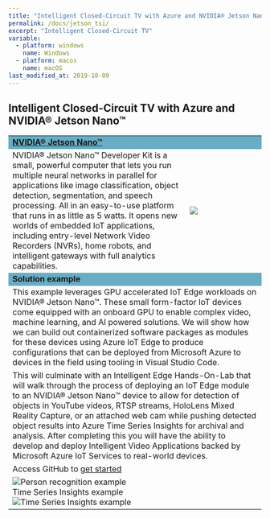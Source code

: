 ```yaml
---
title: "Intelligent Closed-Circuit TV with Azure and NVIDIA® Jetson Nano™"
permalink: /docs/jetson_tsi/
excerpt: "Intelligent Closed-Circuit TV"
variable:
  - platform: windows
    name: Windows
  - platform: macos
    name: macOS
last_modified_at: 2019-10-09
---
```


## Intelligent Closed-Circuit TV with Azure and NVIDIA® Jetson Nano™

<html><table><tr bgcolor="#68adc4"><td colspan="2"><b>
<a href="https://www.nvidia.com/en-us/autonomous-machines/embedded-systems/jetson-nano/" target="_blank">NVIDIA® Jetson Nano™</a></b>
<tr><td>
NVIDIA® Jetson Nano™ Developer Kit is a small, powerful computer that lets you run multiple neural networks in parallel for applications like image classification, object detection, segmentation, and speech processing. All in an easy-to-use platform that runs in as little as 5 watts. It opens new worlds of embedded IoT applications, including entry-level Network Video Recorders (NVRs), home robots, and intelligent gateways with full analytics capabilities. 
</td>
<td width="30%">
<img src="{{'assets/images/devices_jetson_nano.jpg' | relative_url}}">
<!-- ![Jetson Nano]({{ '/assets/images/devices_jetson_nano.jpg' | relative_url }})  -->
</td></tr>
<tr bgcolor="#68adc4"><td colspan="2"><b>
Solution example
</b></td></tr>
<tr><td colspan="2">
This example leverages GPU accelerated IoT Edge workloads on NVIDIA® Jetson Nano™. These small form-factor IoT devices come equipped with an onboard GPU to enable complex video, machine learning, and AI powered solutions. We will show how we can build out containerized software packages as modules for these devices using Azure IoT Edge to produce configurations that can be deployed from Microsoft Azure to devices in the field using tooling in Visual Studio Code.
</td></tr>
<tr><td colspan="2">
This will culminate with an Intelligent Edge Hands-On-Lab that will walk through the process of deploying an IoT Edge module to an NVIDIA® Jetson Nano™ device to allow for detection of objects in YouTube videos, RTSP streams, HoloLens Mixed Reality Capture, or an attached web cam while pushing detected object results into Azure Time Series Insights for archival and analysis. After completing this you will have the ability to develop and deploy Intelligent Video Applications backed by Microsoft Azure IoT Services to real-world devices.
</td></tr>
<tr><td colspan="2">
Access GitHub to <a href="http://aka.ms/IntelligentEdgeHOL" target="_blank">get started</a> 
</td></tr>
<tr><td>
<img src="{{'/assets/images/jetson_tsi.jpg' | relative_url}}" alt="Person recognition example"><br>
Time Series Insights example<br>
<img src="{{'/assets/images/jetson_tsi_ui.jpg' | relative_url}}" alt="Time Series Insights example">
</td></tr>


